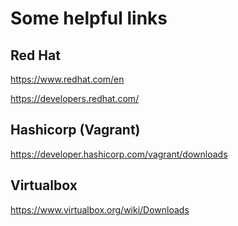 # Some helpful links

## Red Hat

<https://www.redhat.com/en>

<https://developers.redhat.com/>

## Hashicorp (Vagrant)
https://developer.hashicorp.com/vagrant/downloads

## Virtualbox
https://www.virtualbox.org/wiki/Downloads
